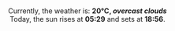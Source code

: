 <p  align="center"><br/>Currently, the weather is: <b> 20°C, <i>overcast clouds</i></b></br>Today, the sun rises at <b>05:29</b> and sets at <b>18:56</b>.</p>